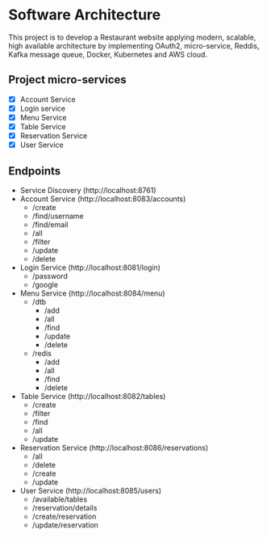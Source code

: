 # Software Architecture
This project is to develop a Restaurant website applying modern, scalable, high available architecture by implementing OAuth2, micro-service, Reddis, Kafka message queue, Docker, Kubernetes and AWS cloud. 

## Project micro-services  
- [x] Account Service
- [x] Login service     
- [x] Menu Service
- [x] Table Service
- [x] Reservation Service
- [x] User Service
 
## Endpoints
- Service Discovery (http://localhost:8761)
- Account Service (http://localhost:8083/accounts)
    - /create 
    - /find/username
    - /find/email
    - /all
    - /filter
    - /update
    - /delete
- Login Service (http://localhost:8081/login)
    - /password
    - /google
- Menu Service (http://localhost:8084/menu)
    - /dtb
        - /add
        - /all
        - /find
        - /update
        - /delete
    - /redis
        - /add
        - /all
        - /find
        - /delete
- Table Service (http://localhost:8082/tables)
    - /create
    - /filter
    - /find
    - /all
    - /update
- Reservation Service (http://localhost:8086/reservations)
    - /all
    - /delete
    - /create
    - /update
- User Service (http://localhost:8085/users)
    - /available/tables
    - /reservation/details
    - /create/reservation
    - /update/reservation

